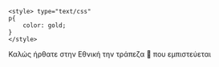 <!DOCTYPE html>
<html>
<head>
    
</head>
<body>
    
    <style> type="text/css"
    p{
        color: gold;
    }
    </style>
   
   <p> Καλώς ήρθατε στην Εθνική την τράπεζα 🏦 που εμπιστεύεται </p>
</body>
</html>

